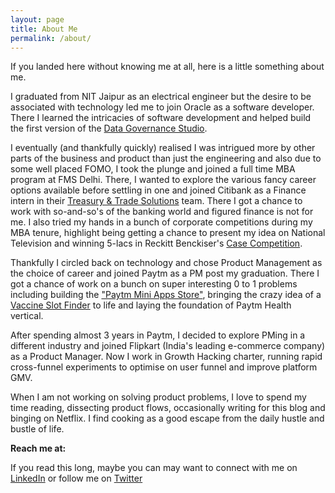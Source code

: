 ```yaml
---
layout: page
title: About Me
permalink: /about/
---
```


If you landed here without knowing me at all, here is a little something about me.

I graduated from NIT Jaipur as an electrical engineer but the desire to be associated with technology led me to join Oracle as a software developer. There I learned the intricacies of software development and helped build the first version of the [Data Governance Studio](https://docs.oracle.com/cd/E93133_01/PDF/8.0.6.0.0/OFSAA_DM_Pack_DGS_US_Regulatory_Reporting_8.0.6.0.0_User_Guide.pdf).

I eventually (and thankfully quickly) realised I was intrigued more by other parts of the business and product than just the engineering and also due to some well placed FOMO, I took the plunge and joined a full time MBA program at FMS Delhi. There, I wanted to explore the various fancy career options available before settling in one and joined Citibank as a Finance intern in their [Treasury & Trade Solutions](https://www.citibank.com/tts) team. There I got a chance to work with so-and-so's of the banking world and figured finance is not for me.
I also tried my hands in a bunch of corporate competitions during my MBA tenure, highlight being getting a chance to present my idea on National Television and winning 5-lacs in Reckitt Benckiser's [Case Competition](https://www.youtube.com/watch?v=180lua2YSTI&t=502s).

Thankfully I circled back on technology and chose Product Management as the choice of career and joined Paytm as a PM post my graduation. There I got a chance of work on a bunch on super interesting 0 to 1 problems including building the ["Paytm Mini Apps Store"](https://www.youtube.com/watch?v=nuK7Ct59Vyk&t=3161s), bringing the crazy idea of a [Vaccine Slot Finder](https://princejain.me/2021/08/03/Building-Vaccine-Slot-Finder.html) to life and laying the foundation of Paytm Health vertical.

After spending almost 3 years in Paytm, I decided to explore PMing in a different industry and joined Flipkart (India's leading e-commerce company) as a Product Manager. Now I work in Growth Hacking charter, running rapid cross-funnel experiments to optimise on user funnel and improve platform GMV.

When I am not working on solving product problems, I love to spend my time reading, dissecting product flows, occasionally writing for this blog and binging on Netflix. I find cooking as a good escape from the daily hustle and bustle of life.

**Reach me at:**

If you read this long, maybe you can may want to connect with me on [LinkedIn](https://in.linkedin.com/in/princejain17) or follow me on [Twitter](https://twitter.com/Prince_Jain17)
